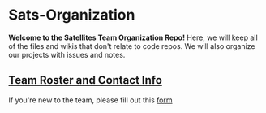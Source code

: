 # Sats-Organization

**Welcome to the Satellites Team Organization Repo!** Here, we will keep all of the files and wikis that don't relate to code repos. We will also organize our projects with issues and notes. 

## [Team Roster and Contact Info](https://docs.google.com/spreadsheets/d/10pNvUiJhFHKv67hVlN4dQsesDVeAVebQ8tDubMzrNJc/edit?usp=sharing)

If you're new to the team, please fill out this [form](https://goo.gl/forms/TQrJdzF9MiEhjMHS2)
